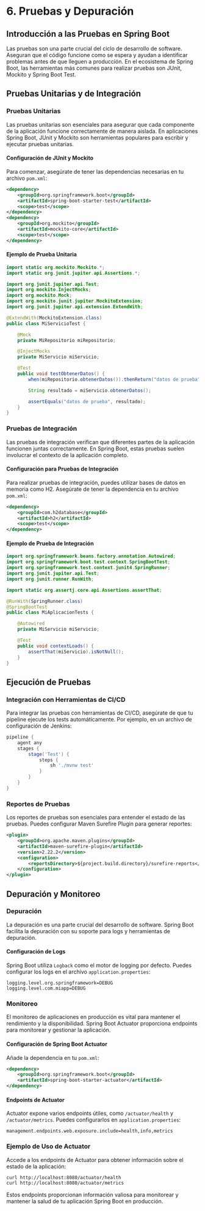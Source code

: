 # 6. Pruebas y Depuración

## Introducción a las Pruebas en Spring Boot

Las pruebas son una parte crucial del ciclo de desarrollo de software. Aseguran que el código funcione como se espera y ayudan a identificar problemas antes de que lleguen a producción. En el ecosistema de Spring Boot, las herramientas más comunes para realizar pruebas son JUnit, Mockito y Spring Boot Test.

## Pruebas Unitarias y de Integración

### Pruebas Unitarias

Las pruebas unitarias son esenciales para asegurar que cada componente de la aplicación funcione correctamente de manera aislada. En aplicaciones Spring Boot, JUnit y Mockito son herramientas populares para escribir y ejecutar pruebas unitarias.

#### Configuración de JUnit y Mockito

Para comenzar, asegúrate de tener las dependencias necesarias en tu archivo `pom.xml`:

```xml
<dependency>
    <groupId>org.springframework.boot</groupId>
    <artifactId>spring-boot-starter-test</artifactId>
    <scope>test</scope>
</dependency>
<dependency>
    <groupId>org.mockito</groupId>
    <artifactId>mockito-core</artifactId>
    <scope>test</scope>
</dependency>
```

#### Ejemplo de Prueba Unitaria

```java
import static org.mockito.Mockito.*;
import static org.junit.jupiter.api.Assertions.*;

import org.junit.jupiter.api.Test;
import org.mockito.InjectMocks;
import org.mockito.Mock;
import org.mockito.junit.jupiter.MockitoExtension;
import org.junit.jupiter.api.extension.ExtendWith;

@ExtendWith(MockitoExtension.class)
public class MiServicioTest {

    @Mock
    private MiRepositorio miRepositorio;

    @InjectMocks
    private MiServicio miServicio;

    @Test
    public void testObtenerDatos() {
        when(miRepositorio.obtenerDatos()).thenReturn("datos de prueba");

        String resultado = miServicio.obtenerDatos();

        assertEquals("datos de prueba", resultado);
    }
}
```

### Pruebas de Integración

Las pruebas de integración verifican que diferentes partes de la aplicación funcionen juntas correctamente. En Spring Boot, estas pruebas suelen involucrar el contexto de la aplicación completo.

#### Configuración para Pruebas de Integración

Para realizar pruebas de integración, puedes utilizar bases de datos en memoria como H2. Asegúrate de tener la dependencia en tu archivo `pom.xml`:

```xml
<dependency>
    <groupId>com.h2database</groupId>
    <artifactId>h2</artifactId>
    <scope>test</scope>
</dependency>
```

#### Ejemplo de Prueba de Integración

```java
import org.springframework.beans.factory.annotation.Autowired;
import org.springframework.boot.test.context.SpringBootTest;
import org.springframework.test.context.junit4.SpringRunner;
import org.junit.jupiter.api.Test;
import org.junit.runner.RunWith;

import static org.assertj.core.api.Assertions.assertThat;

@RunWith(SpringRunner.class)
@SpringBootTest
public class MiAplicacionTests {

    @Autowired
    private MiServicio miServicio;

    @Test
    public void contextLoads() {
        assertThat(miServicio).isNotNull();
    }
}
```

## Ejecución de Pruebas

### Integración con Herramientas de CI/CD

Para integrar las pruebas con herramientas de CI/CD, asegúrate de que tu pipeline ejecute los tests automáticamente. Por ejemplo, en un archivo de configuración de Jenkins:

```groovy
pipeline {
    agent any
    stages {
        stage('Test') {
            steps {
                sh './mvnw test'
            }
        }
    }
}
```

### Reportes de Pruebas

Los reportes de pruebas son esenciales para entender el estado de las pruebas. Puedes configurar Maven Surefire Plugin para generar reportes:

```xml
<plugin>
    <groupId>org.apache.maven.plugins</groupId>
    <artifactId>maven-surefire-plugin</artifactId>
    <version>2.22.2</version>
    <configuration>
        <reportsDirectory>${project.build.directory}/surefire-reports</reportsDirectory>
    </configuration>
</plugin>
```

## Depuración y Monitoreo

### Depuración

La depuración es una parte crucial del desarrollo de software. Spring Boot facilita la depuración con su soporte para logs y herramientas de depuración.

#### Configuración de Logs

Spring Boot utiliza `Logback` como el motor de logging por defecto. Puedes configurar los logs en el archivo `application.properties`:

```properties
logging.level.org.springframework=DEBUG
logging.level.com.miapp=DEBUG
```

### Monitoreo

El monitoreo de aplicaciones en producción es vital para mantener el rendimiento y la disponibilidad. Spring Boot Actuator proporciona endpoints para monitorear y gestionar la aplicación.

#### Configuración de Spring Boot Actuator

Añade la dependencia en tu `pom.xml`:

```xml
<dependency>
    <groupId>org.springframework.boot</groupId>
    <artifactId>spring-boot-starter-actuator</artifactId>
</dependency>
```

#### Endpoints de Actuator

Actuator expone varios endpoints útiles, como `/actuator/health` y `/actuator/metrics`. Puedes configurarlos en `application.properties`:

```properties
management.endpoints.web.exposure.include=health,info,metrics
```

### Ejemplo de Uso de Actuator

Accede a los endpoints de Actuator para obtener información sobre el estado de la aplicación:

```sh
curl http://localhost:8080/actuator/health
curl http://localhost:8080/actuator/metrics
```

Estos endpoints proporcionan información valiosa para monitorear y mantener la salud de tu aplicación Spring Boot en producción.